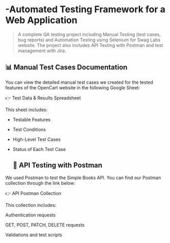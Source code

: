 # -Automated Testing Framework for a Web Application
> A complete QA testing project including Manual Testing (test cases, bug reports) and Automation Testing using Selenium for Swag Labs website. The project also includes API Testing with Postman and test management with Jira.
## 📊 Manual Test Cases Documentation

You can view the detailed manual test cases we created for the tested features of the OpenCart website in the following Google Sheet:

👉 Test Data & Results Spreadsheet

This sheet includes:
- Testable Features
- Test Conditions
- High-Level Test Cases
- Status of Each Test Case

  ## 🔗 API Testing with Postman
We used Postman to test the Simple Books API. You can find our Postman collection through the link below:

👉 API Postman Collection

This collection includes:

Authentication requests

GET, POST, PATCH, DELETE requests

Validations and test scripts



